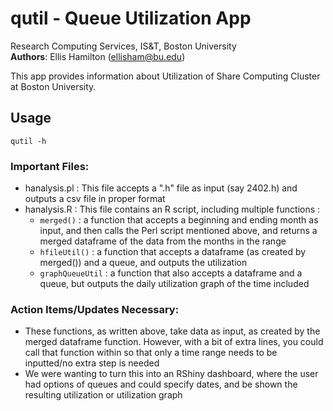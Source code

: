 # qutil - Queue Utilization App
Research Computing Services, IS&T, Boston University  
**Authors**: Ellis Hamilton (ellisham@bu.edu)

This app provides information about Utilization of Share Computing Cluster at Boston University. 

## Usage 
``` 
qutil -h 
```

### Important Files: 

* hanalysis.pl : This file accepts a ".h" file as input (say 2402.h) and outputs a csv file in proper format 
* hanalysis.R : This file contains an R script, including multiple functions :
   * ```merged()``` : a function that accepts a beginning and ending month as input, and then calls the Perl script mentioned above, and returns a merged dataframe of the data from the months in the range
  * ```hfileUtil()``` : a function that accepts a dataframe (as created by merged()) and a queue, and outputs the utilization
  * ```graphQueueUtil``` : a function that also accepts a dataframe and a queue, but outputs the daily utilization graph of the time included

### Action Items/Updates Necessary: 

* These functions, as written above, take data as input, as created by the merged dataframe function. However, with a bit of extra lines, you could call that function within so that only a time range needs to be inputted/no extra step is needed
* We were wanting to turn this into an RShiny dashboard, where the user had options of queues and could specify dates, and be shown the resulting utilization or utilization graph 
